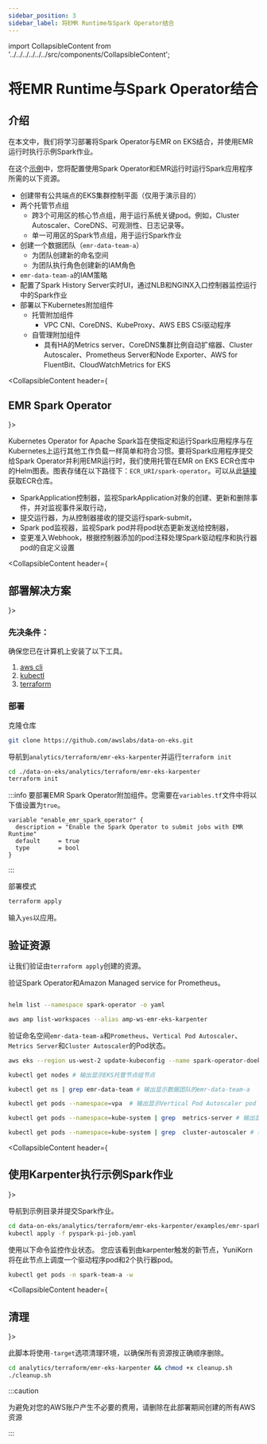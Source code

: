 ```yaml
---
sidebar_position: 3
sidebar_label: 将EMR Runtime与Spark Operator结合
---
```

import CollapsibleContent from '../../../../../../src/components/CollapsibleContent';

# 将EMR Runtime与Spark Operator结合

## 介绍
在本文中，我们将学习部署将Spark Operator与EMR on EKS结合，并使用EMR运行时执行示例Spark作业。

在这个[示例](https://github.com/awslabs/data-on-eks/tree/main/analytics/terraform/emr-eks-karpenter)中，您将配置使用Spark Operator和EMR运行时运行Spark应用程序所需的以下资源。

- 创建带有公共端点的EKS集群控制平面（仅用于演示目的）
- 两个托管节点组
  - 跨3个可用区的核心节点组，用于运行系统关键pod。例如，Cluster Autoscaler、CoreDNS、可观测性、日志记录等。
  - 单一可用区的Spark节点组，用于运行Spark作业
- 创建一个数据团队（`emr-data-team-a`）
  - 为团队创建新的命名空间
  - 为团队执行角色创建新的IAM角色
- `emr-data-team-a`的IAM策略
- 配置了Spark History Server实时UI，通过NLB和NGINX入口控制器监控运行中的Spark作业
- 部署以下Kubernetes附加组件
    - 托管附加组件
        - VPC CNI、CoreDNS、KubeProxy、AWS EBS CSi驱动程序
    - 自管理附加组件
        - 具有HA的Metrics server、CoreDNS集群比例自动扩缩器、Cluster Autoscaler、Prometheus Server和Node Exporter、AWS for FluentBit、CloudWatchMetrics for EKS


<CollapsibleContent header={<h2><span>EMR Spark Operator</span></h2>}>

Kubernetes Operator for Apache Spark旨在使指定和运行Spark应用程序与在Kubernetes上运行其他工作负载一样简单和符合习惯。要将Spark应用程序提交给Spark Operator并利用EMR运行时，我们使用托管在EMR on EKS ECR仓库中的Helm图表。图表存储在以下路径下：`ECR_URI/spark-operator`。可以从此[链接](https://docs.aws.amazon.com/emr/latest/EMR-on-EKS-DevelopmentGuide/setting-up-emr-runtime.html)获取ECR仓库。

* SparkApplication控制器，监视SparkApplication对象的创建、更新和删除事件，并对监视事件采取行动，
* 提交运行器，为从控制器接收的提交运行spark-submit，
* Spark pod监视器，监视Spark pod并将pod状态更新发送给控制器，
* 变更准入Webhook，根据控制器添加的pod注释处理Spark驱动程序和执行器pod的自定义设置

</CollapsibleContent>

<CollapsibleContent header={<h2><span>部署解决方案</span></h2>}>
### 先决条件：

确保您已在计算机上安装了以下工具。

1. [aws cli](https://docs.aws.amazon.com/cli/latest/userguide/install-cliv2.html)
2. [kubectl](https://Kubernetes.io/docs/tasks/tools/)
3. [terraform](https://learn.hashicorp.com/tutorials/terraform/install-cli)

### 部署

克隆仓库

```bash
git clone https://github.com/awslabs/data-on-eks.git
```

导航到`analytics/terraform/emr-eks-karpenter`并运行`terraform init`

```bash
cd ./data-on-eks/analytics/terraform/emr-eks-karpenter
terraform init
```

:::info
要部署EMR Spark Operator附加组件。您需要在`variables.tf`文件中将以下值设置为`true`。

```hcl
variable "enable_emr_spark_operator" {
  description = "Enable the Spark Operator to submit jobs with EMR Runtime"
  default     = true
  type        = bool
}
```

:::

部署模式

```bash
terraform apply
```

输入`yes`以应用。

## 验证资源

让我们验证由`terraform apply`创建的资源。

验证Spark Operator和Amazon Managed service for Prometheus。

```bash

helm list --namespace spark-operator -o yaml

aws amp list-workspaces --alias amp-ws-emr-eks-karpenter

```

验证命名空间`emr-data-team-a`和`Prometheus`、`Vertical Pod Autoscaler`、`Metrics Server`和`Cluster Autoscaler`的Pod状态。

```bash
aws eks --region us-west-2 update-kubeconfig --name spark-operator-doeks # 创建k8s配置文件以与EKS集群进行身份验证

kubectl get nodes # 输出显示EKS托管节点组节点

kubectl get ns | grep emr-data-team # 输出显示数据团队的emr-data-team-a

kubectl get pods --namespace=vpa  # 输出显示Vertical Pod Autoscaler pod

kubectl get pods --namespace=kube-system | grep  metrics-server # 输出显示Metric Server pod

kubectl get pods --namespace=kube-system | grep  cluster-autoscaler # 输出显示Cluster Autoscaler pod
```

</CollapsibleContent>

<CollapsibleContent header={<h2><span>使用Karpenter执行示例Spark作业</span></h2>}>

导航到示例目录并提交Spark作业。

```bash
cd data-on-eks/analytics/terraform/emr-eks-karpenter/examples/emr-spark-operator
kubectl apply -f pyspark-pi-job.yaml
```

使用以下命令监控作业状态。
您应该看到由karpenter触发的新节点，YuniKorn将在此节点上调度一个驱动程序pod和2个执行器pod。

```bash
kubectl get pods -n spark-team-a -w
```
</CollapsibleContent>

<CollapsibleContent header={<h2><span>清理</span></h2>}>

此脚本将使用`-target`选项清理环境，以确保所有资源按正确顺序删除。

```bash
cd analytics/terraform/emr-eks-karpenter && chmod +x cleanup.sh
./cleanup.sh
```
</CollapsibleContent>

:::caution

为避免对您的AWS账户产生不必要的费用，请删除在此部署期间创建的所有AWS资源

:::
